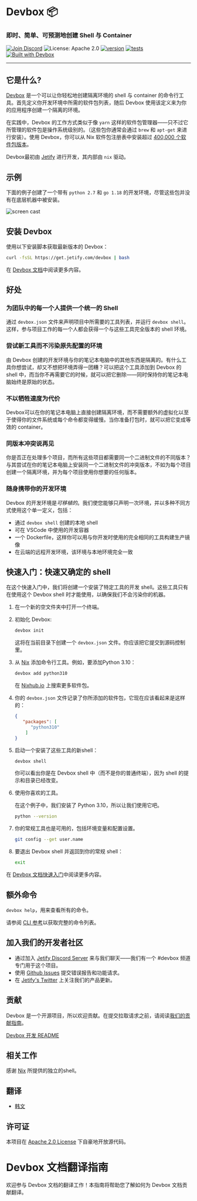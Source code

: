 # Devbox 📦

### 即时、简单、可预测地创建 Shell 与 Container

[![Join Discord](https://img.shields.io/discord/903306922852245526?color=7389D8&label=discord&logo=discord&logoColor=ffffff)](https://discord.gg/jetify) ![License: Apache 2.0](https://img.shields.io/github/license/jetify-com/devbox) [![version](https://img.shields.io/github/v/release/jetify-com/devbox?color=green&label=version&sort=semver)](https://github.com/jetify-com/devbox/releases) [![tests](https://github.com/jetify-com/devbox/actions/workflows/cli-post-release.yml/badge.svg)](https://github.com/jetify-com/devbox/actions/workflows/cli-release.yml?branch=main) [![Built with Devbox](https://www.jetify.com/img/devbox/shield_galaxy.svg)](https://www.jetify.com/devbox/docs/contributor-quickstart/)

---

## 它是什么?

[Devbox](https://www.jetify.com/devbox/) 是一个可以让你轻松地创建隔离环境的 shell 与 container 的命令行工具。首先定义你开发环境中所需的软件包列表，随后 Devbox 使用该定义来为你的应用程序创建一个隔离的环境。

在实践中，Devbox 的工作方式类似于像 `yarn` 这样的软件包管理器——只不过它所管理的软件包是操作系统级别的。（这些包你通常会通过 `brew` 和 `apt-get` 来进行安装）。使用 Devbox，你可以从 Nix 软件包注册表中安装超过 [400,000 个软件包版本]((https://www.nixhub.io))。

Devbox最初由 [Jetify](https://www.jetify.com) 进行开发，其内部由 `nix` 驱动。

## 示例

下面的例子创建了一个带有 `python 2.7` 和 `go 1.18` 的开发环境，尽管这些包并没有在底层机器中被安装。

![screen cast](https://user-images.githubusercontent.com/279789/186491771-6b910175-18ec-4c65-92b0-ed1a91bb15ed.svg)

## 安装 Devbox

使用以下安装脚本获取最新版本的 Devbox：

```sh
curl -fsSL https://get.jetify.com/devbox | bash
```

在 [Devbox 文档](https://www.jetify.com/devbox/docs/installing_devbox/)中阅读更多内容。

## 好处

### 为团队中的每一个人提供一个统一的 Shell

通过 `devbox.json` 文件来声明项目中所需要的工具列表，并运行 `devbox shell`。这样，参与项目工作的每一个人都会获得一个与这些工具完全版本的 shell 环境。

### 尝试新工具而不污染原先配置的环境

由 Devbox 创建的开发环境与你的笔记本电脑中的其他东西是隔离的。有什么工具你想尝试，却又不想把环境弄得一团糟？可以把这个工具添加到 Devbox 的 shell 中，而当你不再需要它的时候，就可以把它删除——同时保持你的笔记本电脑始终是原始的状态。

### 不以牺牲速度为代价

Devbox可以在你的笔记本电脑上直接创建隔离环境，而不需要额外的虚拟化以至于使得你的文件系统或每个命令都变得缓慢。当你准备打包时，就可以把它变成等效的 container。

### 同版本冲突说再见

你是否正在处理多个项目，而所有这些项目都需要同一个二进制文件的不同版本？与其尝试在你的笔记本电脑上安装同一个二进制文件的冲突版本，不如为每个项目创建一个隔离环境，并为每个项目使用你想要的任何版本。

### 随身携带你的开发环境

Devbox 的开发环境是*可移植的*。我们使您能够只声明一次环境，并以多种不同方式使用这个单一定义，包括：

+ 通过 `devbox shell` 创建的本地 shell
+ 可在 VSCode 中使用的开发容器
+ 一个 Dockerfile，这样你可以用与你开发时使用的完全相同的工具构建生产镜像
+ 在云端的远程开发环境，该环境与本地环境完全一致

## 快速入门：快速又确定的 shell

在这个快速入门中，我们将创建一个安装了特定工具的开发 shell。这些工具只有在使用这个 Devbox shell 时才能使用，以确保我们不会污染你的机器。

1. 在一个新的空文件夹中打开一个终端。

2. 初始化 Devbox:

   ```bash
   devbox init
   ```

   这将在当前目录下创建一个 `devbox.json` 文件。你应该把它提交到源码控制里。

3. 从 [Nix](https://search.nixos.org/packages) 添加命令行工具。例如，要添加Python 3.10：

   ```bash
   devbox add python310
   ```

   在 [Nixhub.io](https://www.nixhub.io) 上搜索更多软件包。
   
4. 你的 `devbox.json` 文件记录了你所添加的软件包，它现在应该看起来是这样的：

   ```json
   {
      "packages": [
         "python310"
       ]
   }
   ```

5. 启动一个安装了这些工具的新shell：

   ```bash
   devbox shell
   ```

    你可以看出你是在 Devbox shell 中（而不是你的普通终端），因为 shell 的提示和目录已经改变。

6. 使用你喜欢的工具。

   在这个例子中，我们安装了 Python 3.10，所以让我们使用它吧。

   ```bash
   python --version
   ```

7. 你的常规工具也是可用的，包括环境变量和配置设置。

   ```bash
   git config --get user.name
   ```

8. 要退出 Devbox shell 并返回到你的常规 shell：

   ```bash
   exit
   ```

在 [Devbox 文档快速入门](https://www.jetify.com/devbox/docs/quickstart/)中阅读更多内容。

## 额外命令

`devbox help`，用来查看所有的命令。

请参阅 [CLI 参考](https://www.jetify.com/devbox/docs/cli_reference/devbox/)以获取完整的命令列表。

## 加入我们的开发者社区

+ 通过加入 [Jetify Discord Server](https://discord.gg/jetify) 来与我们聊天——我们有一个 #devbox 频道专门用于这个项目。
+ 使用 [Github Issues](https://github.com/jetify-com/devbox/issues) 提交错误报告和功能请求。
+ 在 [Jetify's Twitter](https://twitter.com/jetify_com) 上关注我们的产品更新。

## 贡献

Devbox 是一个开源项目，所以欢迎贡献。在提交拉取请求之前，请阅读[我们的贡献指南](../../CONTRIBUTING.md)。

[Devbox 开发 README](../../devbox.md)

## 相关工作

感谢 [Nix](https://nixos.org/) 所提供的独立的shell。

## 翻译

+ [韩文](README-ko-KR.md)

## 许可证

本项目在 [Apache 2.0 License](https://github.com/jetify-com/devbox/blob/main/LICENSE) 下自豪地开放源代码。

# Devbox 文档翻译指南

欢迎参与 Devbox 文档的翻译工作！本指南将帮助您了解如何为 Devbox 文档贡献翻译。
